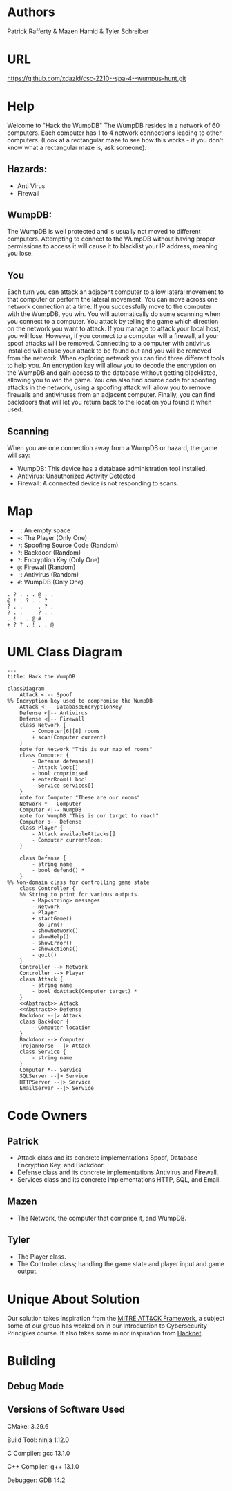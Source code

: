 # Authors

Patrick Rafferty & Mazen Hamid & Tyler Schreiber

# URL

https://github.com/xdazld/csc-2210--spa-4--wumpus-hunt.git

# Help

Welcome to "Hack the WumpDB"
The WumpDB resides in a network of 60 computers. Each computer has 1 to 4 network connections
leading to other computers. (Look at a rectangular maze to see how this works - if you don't know
what a rectangular maze is, ask someone).

## Hazards:

* Anti Virus
* Firewall

## WumpDB:

The WumpDB is well protected and is usually not moved to different computers. Attempting to connect
to the WumpDB without having proper permissions to access it will cause it to blacklist your IP
address, meaning you lose.

## You

Each turn you can attack an adjacent computer to allow lateral movement to that computer or perform
the lateral movement.
You can move across one network connection at a time. If you successfully move to the computer with
the WumpDB, you win. You will automatically do some scanning when you connect to a computer.
You attack by telling the game which direction on the network you want to attack. If you manage to
attack your local host, you will lose. However, if you connect to a computer will a firewall, all
your spoof attacks will be removed.
Connecting to a computer with antivirus installed will cause your attack to be found out and you
will be removed from the network.
When exploring network you can find three different tools to help you. An encryption key will allow
you to decode the encryption on the WumpDB and gain access to the database without getting
blacklisted, allowing you to win the game. You can also find source code for spoofing attacks in the
network, using a spoofing attack will allow you to remove firewalls and antiviruses from an adjacent
computer. Finally, you can find backdoors that will let you return back to the location you found it
when used.

## Scanning

When you are one connection away from a WumpDB or hazard, the game will say:

* WumpDB: This device has a database administration tool installed.
* Antivirus: Unauthorized Activity Detected
* Firewall: A connected device is not responding to scans.

# Map

* `.`: An empty space
* `+`: The Player (Only One)
* `?`: Spoofing Source Code (Random)
* `?`: Backdoor (Random)
* `?`: Encryption Key (Only One)
* `@`: Firewall (Random)
* `!`: Antivirus (Random)
* `#`: WumpDB (Only One)

```text
. ? . . . @ . .
@ ! . ? . . ? .
? . .     . ? .
? . .     ? . .
. ! . . @ # . .
+ ? ? . ! . . @
```

# UML Class Diagram

```mermaid
---
title: Hack the WumpDB
---
classDiagram
    Attack <|-- Spoof
%% Encryption key used to compromise the WumpDB
    Attack <|-- DatabaseEncryptionKey
    Defense <|-- Antivirus
    Defense <|-- Firewall
    class Network {
        - Computer[6][8] rooms
        + scan(Computer current)
    }
    note for Network "This is our map of rooms"
    class Computer {
        - Defense defenses[]
        - Attack loot[]
        - bool comprimised
        + enterRoom() bool
        - Service services[]
    }
    note for Computer "These are our rooms"
    Network *-- Computer
    Computer <|-- WumpDB
    note for WumpDB "This is our target to reach"
    Computer o-- Defense
    class Player {
        - Attack availableAttacks[]
        - Computer currentRoom;
    }

    class Defense {
        - string name
        - bool defend() *
    }
%% Non-domain class for controlling game state
    class Controller {
    %% String to print for various outputs.
        - Map<string> messages
        - Network
        - Player
        + startGame()
        - doTurn()
        - showNetwork()
        - showHelp()
        - showError()
        - showActions()
        - quit()
    }
    Controller --> Network
    Controller --> Player
    class Attack {
        - string name
        - bool doAttack(Computer target) *
    }
    <<Abstract>> Attack
    <<Abstract>> Defense
    Backdoor --|> Attack
    class Backdoor {
        - Computer location
    }
    Backdoor --> Computer
    TrojanHorse --|> Attack
    class Service {
        - string name
    }
    Computer *-- Service
    SQLServer --|> Service
    HTTPServer --|> Service
    EmailServer --|> Service
```

# Code Owners

## Patrick

* Attack class and its concrete implementations Spoof, Database Encryption Key, and Backdoor.
* Defense class and its concrete implementations Antivirus and Firewall.
* Services class and its concrete implementations HTTP, SQL, and Email.

## Mazen

* The Network, the computer that comprise it, and WumpDB.

## Tyler

* The Player class.
* The Controller class; handling the game state and player input and game output.

# Unique About Solution

Our solution takes inspiration from the [MITRE ATT&CK Framework](https://attack.mitre.org/), a
subject some of our group has worked on in our Introduction to Cybersecurity Principles course.
It also takes some minor inspiration from [Hacknet](https://en.wikipedia.org/wiki/Hacknet).

# Building

## Debug Mode

## Versions of Software Used

CMake: 3.29.6

Build Tool: ninja 1.12.0

C Compiler: gcc 13.1.0

C++ Compiler: g++ 13.1.0

Debugger: GDB 14.2
